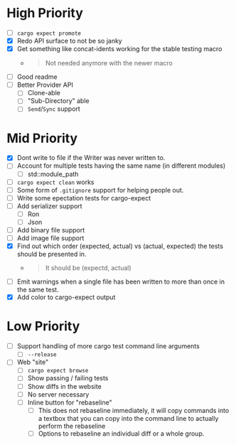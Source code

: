 
# High Priority
- [ ] `cargo expect promote`
- [x] Redo API surface to not be so janky
- [x] Get something like concat-idents working for the stable testing macro
  - > Not needed anymore with the newer macro
- [ ] Good readme
- [ ] Better Provider API
  - [ ] Clone-able
  - [ ] "Sub-Directory" able
  - [ ] `Send`/`Sync` support

# Mid Priority
- [x] Dont write to file if the Writer was never written to.
- [ ] Account for multiple tests having the same name (in different modules)
  - [ ] std::module_path
- [ ] `cargo expect clean` works
- [ ] Some form of `.gitignore` support for helping people out.
- [ ] Write some epectation tests for cargo-expect
- [ ] Add serializer support
  - [ ] Ron
  - [ ] Json
- [ ] Add binary file support
- [ ] Add image file support
- [x] Find out which order (expected, actual) vs (actual, expected) the tests should be presented in.
  - > It should be (expectd, actual)
- [ ] Emit warnings when a single file has been written to more than once in the same test.
- [x] Add color to cargo-expect output

# Low Priority
- [ ] Support handling of more cargo test command line arguments
  - [ ] `--release`
- [ ] Web "site"
  - [ ] `cargo expect browse`
  - [ ] Show passing / failing tests
  - [ ] Show diffs in the website
  - [ ] No server necessary
  - [ ] Inline button for "rebaseline"
    - [ ] This does not rebaseline immediately, it will copy commands into
      a textbox that you can copy into the command line to actually
      perform the rebaseline
    - [ ] Options to rebaseline an individual diff or a whole group.

